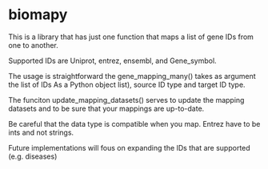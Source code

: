 # biomapy

This is a library that has just one function that maps a list of gene IDs from one to another. 

Supported IDs are Uniprot, entrez, ensembl, and Gene_symbol. 

The usage is straightforward the gene_mapping_many() takes as argument the list of IDs As a Python object list), source ID type  and target ID type. 

The funciton update_mapping_datasets() serves to update the mapping datasets and to be sure that your mappings are up-to-date.

Be careful that the data type is compatible when you map. Entrez have to be ints and not strings.

Future implementations will fous on expanding the IDs that are supported (e.g. diseases)
